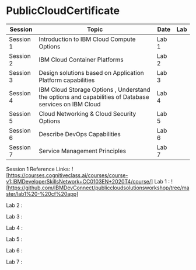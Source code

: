 # PublicCloudCertificate

Session | Topic | Date | Lab
--- | --- | --- | ---
 Session 1     | Introduction to IBM Cloud Compute Options| Lab 1  |
 Session 2     | IBM Cloud Container Platforms | Lab 2  |
 Session 3     | Design solutions based on Application Platform capabilities | Lab 3 |
 Session 4     | IBM Cloud Storage Options , Understand the options and capabilities of Database services on IBM Cloud | Lab 4  |
 Session 5     | Cloud Networking & Cloud Security Options | Lab 5  |
 Session 6     | Describe DevOps Capabilities | Lab 6  |
 Session 7     | Service Management Principles | Lab 7  |


Session 1 Reference Links: ![https://courses.cognitiveclass.ai/courses/course-v1:IBMDeveloperSkillsNetwork+CC0103EN+2020T4/course/]
Lab 1 :  ![https://github.com/IBMDevConnect/publiccloudsolutionsworkshop/tree/master/lab1%20-%20cf%20app]

Lab 2 :

Lab 3 : 

Lab 4 :

Lab 5 : 

Lab 6 : 

Lab 7 :
